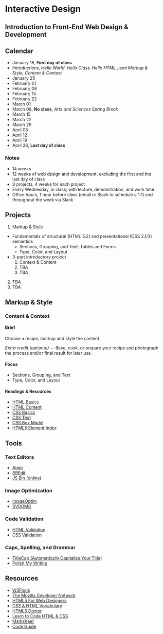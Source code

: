 # Interactive Design
## Introduction to Front-End Web Design & Development

## Calendar

- January 18, **First day of class**
 - *Introductions*, *Hello World. Hello Class. Hello HTML.*, and *Markup & Style, Content & Context*
- January 25
- February 01
- February 08
- February 15
- February 22
- March 01
- March 08, **No class**, *Arts and Sciences Spring Break*
- March 15
- March 22
- March 29
- April 05
- April 12
- April 19
- April 26, **Last day of class**

### Notes

- 14 weeks
- 12 weeks of web design and development, excluding the first and the last day of class
- 3 projects, 4 weeks for each project
- Every Wednesday, in class; with lecture, demonstration, and work time
- Office hours, 1 hour before class (email or Slack to schedule a 1:1) and throughout the week via Slack

## Projects

1. Markup & Style
  - Fundamentals of structural (HTML 5.2) and presentational (CSS 2.1/3) semantics
    - Sections, Grouping, and Text; Tables and Forms
    - Type, Color, and Layout
  - 3-part introductory project
    1. Context & Content
    2. TBA
    3. TBA
2. TBA
3. TBA

## Markup & Style
### Content & Context

#### Brief

Choose a recipe, markup and style the content.

*Extra credit (optional)* — Bake, cook, or prepare your recipe and photograph the process and/or final result for later use.

#### Focus

- Sections, Grouping, and Text
- Type, Color, and Layout

#### Readings & Resources

- [HTML Basics](http://marksheet.io/html-basics.html)
- [HTML Content](http://marksheet.io/html-content.html)
- [CSS Basics](http://marksheet.io/css-basics.html)
- [CSS Text](http://marksheet.io/css-text.html)
- [CSS Box Model](http://marksheet.io/css-box-model.html)
- [HTML5 Element Index](http://html5doctor.com/#glossary)


## Tools

### Text Editors

- [Atom](https://atom.io)
- [BBEdit](http://www.barebones.com/products/bbedit/)
- [JS Bin (online)](http://jsbin.com)

### Image Optimization

- [ImageOptim](https://imageoptim.com)
- [SVGOMG](https://jakearchibald.github.io/svgomg/)

### Code Validation

- [HTML Validation](http://validator.w3.org)
- [CSS Validation](http://validator.w3.org)

### Caps, Spelling, and Grammar

- [TitleCap (Automatically Capitalize Your Title)](http://titlecapitalization.com)
- [Polish My Writing](http://www.polishmywriting.com)


## Resources

- [W3Fools](http://www.w3fools.com)
- [The Mozilla Developer Network](https://developer.mozilla.org/en-US/)
- [HTML5 For Web Designers](https://html5forwebdesigners.com)
- [CSS & HTML Vocabulary](http://apps.workflower.fi/vocabs/)
- [HTML5 Doctor](http://html5doctor.com)
- [Learn to Code HTML & CSS](http://learn.shayhowe.com)
- [Marksheet](http://marksheet.io)
- [Code Guide](http://codeguide.co)
